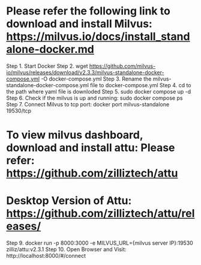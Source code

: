 # Please refer the following link to download and install Milvus: https://milvus.io/docs/install_standalone-docker.md
Step 1. Start Docker
Step 2. wget https://github.com/milvus-io/milvus/releases/download/v2.3.3/milvus-standalone-docker-compose.yml -O docker-compose.yml
Step 3. Rename the milvus-standalone-docker-compose.yml file to docker-compose.yml
Step 4. cd to the path where yaml file is downloded
Step 5. sudo docker compose up -d
Step 6. Check if the milvus is up and running: sudo docker compose ps
Step 7. Connect Milvus to tcp port: docker port milvus-standalone 19530/tcp

# To view milvus dashboard, download and install attu: Please refer: https://github.com/zilliztech/attu
# Desktop Version of Attu: https://github.com/zilliztech/attu/releases/
Step 9. docker run -p 8000:3000 -e MILVUS_URL={milvus server IP}:19530 zilliz/attu:v2.3.1
Step 10. Open Browser and Visit: http://localhost:8000/#/connect
